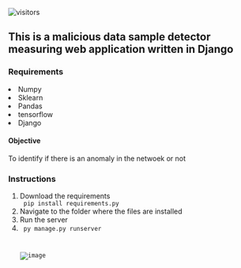  ![visitors](https://visitor-badge.glitch.me/badge?page_id=kalilinux-aptget.visitor-badge&left_color=green&right_color=red)
## This is a malicious data sample detector measuring web application written in Django
### Requirements
<li> Numpy </li>
<li> Sklearn </li>
<li> Pandas</li>
<li> tensorflow </li>
<li> Django </li>

#### Objective
<p> To identify if there is an anomaly in the netwoek or not </strong> </p>

### Instructions
<ol>
<li> Download the requirements</li>
  <code> pip install requirements.py </code>
  <li>Navigate to the folder where the files are installed </li>
 <li> Run the server<li>
  <code> py manage.py runserver</li>

![image](https://user-images.githubusercontent.com/59438117/166890595-80517154-2b75-4960-9ba9-bf281bdf73ab.png)
